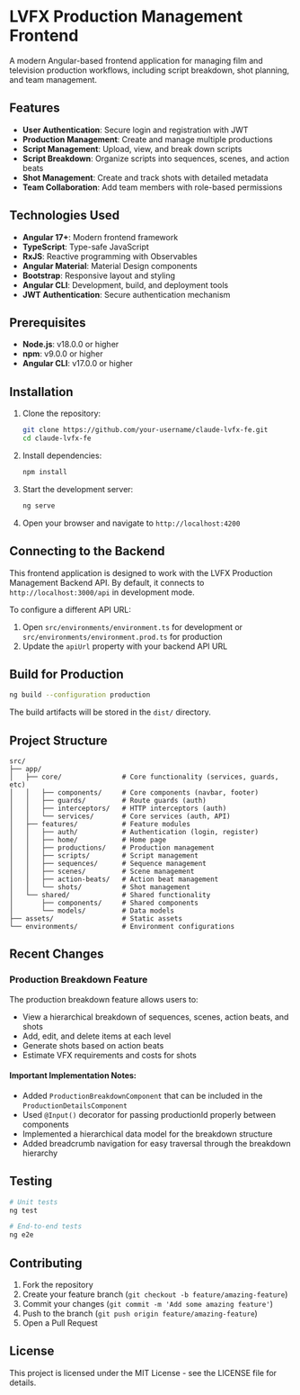 # LVFX Production Management Frontend

A modern Angular-based frontend application for managing film and television production workflows, including script breakdown, shot planning, and team management.

## Features

- **User Authentication**: Secure login and registration with JWT
- **Production Management**: Create and manage multiple productions
- **Script Management**: Upload, view, and break down scripts
- **Script Breakdown**: Organize scripts into sequences, scenes, and action beats
- **Shot Management**: Create and track shots with detailed metadata
- **Team Collaboration**: Add team members with role-based permissions

## Technologies Used

- **Angular 17+**: Modern frontend framework
- **TypeScript**: Type-safe JavaScript
- **RxJS**: Reactive programming with Observables
- **Angular Material**: Material Design components
- **Bootstrap**: Responsive layout and styling
- **Angular CLI**: Development, build, and deployment tools
- **JWT Authentication**: Secure authentication mechanism

## Prerequisites

- **Node.js**: v18.0.0 or higher
- **npm**: v9.0.0 or higher
- **Angular CLI**: v17.0.0 or higher

## Installation

1. Clone the repository:
   ```bash
   git clone https://github.com/your-username/claude-lvfx-fe.git
   cd claude-lvfx-fe
   ```

2. Install dependencies:
   ```bash
   npm install
   ```

3. Start the development server:
   ```bash
   ng serve
   ```

4. Open your browser and navigate to `http://localhost:4200`

## Connecting to the Backend

This frontend application is designed to work with the LVFX Production Management Backend API. By default, it connects to `http://localhost:3000/api` in development mode.

To configure a different API URL:

1. Open `src/environments/environment.ts` for development or `src/environments/environment.prod.ts` for production
2. Update the `apiUrl` property with your backend API URL

## Build for Production

```bash
ng build --configuration production
```

The build artifacts will be stored in the `dist/` directory.

## Project Structure

```
src/
├── app/
│   ├── core/               # Core functionality (services, guards, etc)
│   │   ├── components/     # Core components (navbar, footer)
│   │   ├── guards/         # Route guards (auth)
│   │   ├── interceptors/   # HTTP interceptors (auth)
│   │   └── services/       # Core services (auth, API)
│   ├── features/           # Feature modules
│   │   ├── auth/           # Authentication (login, register)
│   │   ├── home/           # Home page
│   │   ├── productions/    # Production management
│   │   ├── scripts/        # Script management
│   │   ├── sequences/      # Sequence management
│   │   ├── scenes/         # Scene management
│   │   ├── action-beats/   # Action beat management
│   │   └── shots/          # Shot management
│   └── shared/             # Shared functionality
│       ├── components/     # Shared components
│       └── models/         # Data models
├── assets/                 # Static assets
└── environments/           # Environment configurations
```

## Recent Changes

### Production Breakdown Feature

The production breakdown feature allows users to:
- View a hierarchical breakdown of sequences, scenes, action beats, and shots
- Add, edit, and delete items at each level
- Generate shots based on action beats
- Estimate VFX requirements and costs for shots

#### Important Implementation Notes:

- Added `ProductionBreakdownComponent` that can be included in the `ProductionDetailsComponent`
- Used `@Input()` decorator for passing productionId properly between components
- Implemented a hierarchical data model for the breakdown structure
- Added breadcrumb navigation for easy traversal through the breakdown hierarchy

## Testing

```bash
# Unit tests
ng test

# End-to-end tests
ng e2e
```

## Contributing

1. Fork the repository
2. Create your feature branch (`git checkout -b feature/amazing-feature`)
3. Commit your changes (`git commit -m 'Add some amazing feature'`)
4. Push to the branch (`git push origin feature/amazing-feature`)
5. Open a Pull Request

## License

This project is licensed under the MIT License - see the LICENSE file for details.
